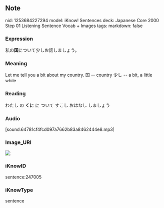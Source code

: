 ## Note
nid: 1253684227294
model: iKnow! Sentences
deck: Japanese Core 2000 Step 01 Listening Sentence Vocab + Images
tags: 
markdown: false

### Expression
<!DOCTYPE html>
<title></title>
私の<b>国</b>について少しお話しましょう。



### Meaning
Let me tell you a bit about my country.
国 -- country
少し -- a bit, a little while

### Reading
<!DOCTYPE html>
<title></title>
わたし の <b>くに</b> に ついて すこし おはなし しましょう



### Audio
[sound:64781cf4fcd097a7662b83a8462444e8.mp3]

### Image_URI
<!DOCTYPE html>
<title></title>
<img src="ddb1a2c802c7f1e4b6588e39adfb27e0.jpg">



### iKnowID
sentence:247005

### iKnowType
sentence
